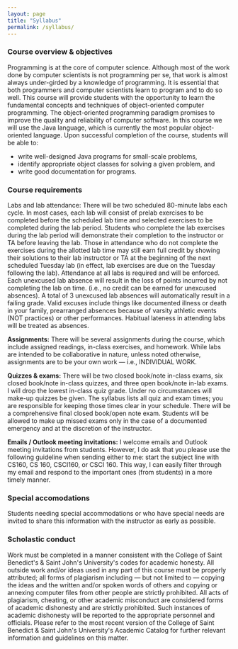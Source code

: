 ```yaml
---
layout: page
title: "Syllabus"
permalink: /syllabus/
---
```


### Course overview & objectives
Programming is at the core of computer science. Although most of the work done by computer scientists is not programming per se, that work is almost always under-girded by a knowledge of programming. It is essential that both programmers and computer scientists learn to program and to do so well. This course will provide students with the opportunity to learn the fundamental concepts and techniques of object-oriented computer programming. The object-oriented programming paradigm promises to improve the quality and reliability of computer software. In this course we will use the Java language, which is currently the most popular object-oriented language. Upon successful completion of the course, students will be able to:
* write well-designed Java programs for small-scale problems,
* identify appropriate object classes for solving a given problem, and
* write good documentation for programs.

### Course requirements
Labs and lab attendance: There will be two scheduled 80-minute labs each cycle. In most cases, each lab will consist of prelab exercises to be completed before the scheduled lab time and selected exercises to be completed during the lab period. Students who complete the lab exercises during the lab period will demonstrate their completion to the instructor or TA before leaving the lab. Those in attendance who do not complete the exercises during the allotted lab time may still earn full credit by showing their solutions to their lab instructor or TA at the beginning of the next scheduled Tuesday lab (in effect, lab exercises are due on the Tuesday following the lab). Attendance at all labs is required and will be enforced. Each unexcused lab absence will result in the loss of points incurred by not completing the lab on time. (i.e., no credit can be earned for unexcused absences). A total of 3 unexcused lab absences will automatically result in a failing grade. Valid excuses include things like documented illness or death in your family, prearranged absences because of varsity athletic events (NOT practices) or other performances. Habitual lateness in attending labs will be treated as absences.

**Assignments:** There will be several assignments during the course, which include assigned readings, in-class exercises, and homework. While labs are intended to be collaborative in nature, unless noted otherwise, assignments are to be your own work — i.e., INDIVIDUAL WORK.

**Quizzes & exams:** There will be two closed book/note in-class exams, six closed book/note in-class quizzes, and three open book/note in-lab exams. I will drop the lowest in-class quiz grade. Under no circumstances will make-up quizzes be given. The syllabus lists all quiz and exam times; you are responsible for keeping those times clear in your schedule. There will be a comprehensive final closed book/open note exam. Students will be allowed to make up missed exams only in the case of a documented emergency and at the discretion of the instructor.

**Emails / Outlook meeting invitations:** I welcome emails and Outlook meeting invitations from students. However, I do ask that you please use the following guideline when sending either to me: start the subject line with CS160, CS 160, CSCI160, or CSCI 160. This way, I can easily filter through my email and respond to the important ones (from students) in a more timely manner.

### Special accomodations
Students needing special accommodations or who have special needs are invited to share this information with the instructor as early as possible.

### Scholastic conduct
Work must be completed in a manner consistent with the College of Saint Benedict's & Saint John's University's codes for academic honesty. All outside work and/or ideas used in any part of this course must be properly attributed; all forms of plagiarism including — but not limited to — copying the ideas and the written and/or spoken words of others and copying or annexing computer files from other people are strictly prohibited. All acts of plagiarism, cheating, or other academic misconduct are considered forms of academic dishonesty and are strictly prohibited. Such instances of academic dishonesty will be reported to the appropriate personnel and officials. Please refer to the most recent version of the College of Saint Benedict & Saint John's University's Academic Catalog for further relevant information and guidelines on this matter.
